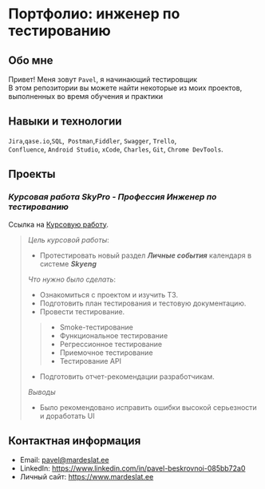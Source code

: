 # Портфолио: инженер по тестированию

## Обо мне 

Привет! Меня зовут ``Pavel``, я начинающий тестировщик<br>
В этом репозитории вы можете найти некоторые из моих проектов, выполненных во время обучения и практики<br>

## Навыки и технологии

``Jira``,``qase.io``,``SQL``,`` Postman``,``Fiddler``, ``Swagger``, ``Trello``, <br>
``Confluence``, ``Android Studio``, ``xCode``, ``Charles``, ``Git``, ``Chrome DevTools``.

## Проекты

### *Курсовая работа SkyPro - Профессия Инженер по тестированию*

Ссылка на [Курсовую работу](https://qa-bag-report-bes.atlassian.net/wiki/spaces/~71202068125ea9c94c45b9a96a4518e3bf44c2/pages/1146881).

> *Цель курсовой работы*: 
> - Протестировать новый раздел ***Личные события*** календаря в системе ***Skyeng***
>
> *Что нужно было сделать*:
> - Ознакомиться с проектом и изучить ТЗ.
> - Подготовить план тестирования и тестовую документацию.
> - Провести тестирование.
>> - Smoke-тестирование
>> - Функциональное тестирование
>> - Регрессионное тестирование
>> - Приемочное тестирование
>> - Тестирование API
> - Подготовить отчет-рекомендации разработчикам.
>
> *Выводы*
> - Было рекомендовано исправить ошибки высокой серьезности и доработать UI



## Контактная информация

- Email: pavel@mardeslat.ee
- LinkedIn: https://www.linkedin.com/in/pavel-beskrovnoi-085bb72a0
- Личный сайт: https://www.mardeslat.ee
